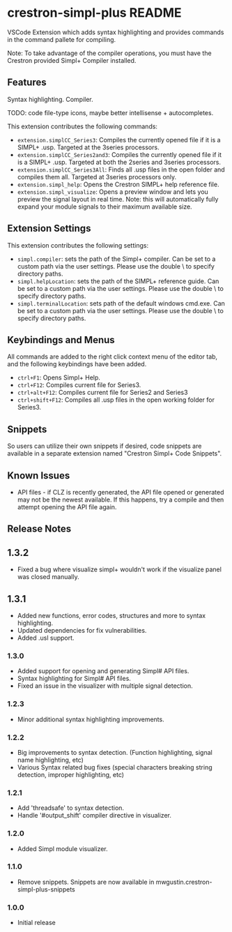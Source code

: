 # crestron-simpl-plus README

VSCode Extension which adds syntax highlighting and provides commands in the command pallete for compiling.

Note: To take advantage of the compiler operations, you must have the Crestron provided Simpl+ Compiler installed.

## Features

Syntax highlighting. Compiler.

TODO: code file-type icons, maybe better intellisense + autocompletes.

This extension contributes the following commands:

* `extension.simplCC_Series3`: Compiles the currently opened file if it is a SIMPL+ .usp. Targeted at the 3series processors.
* `extension.simplCC_Series2and3`: Compiles the currently opened file if it is a SIMPL+ .usp. Targeted at both the 2series and 3series processors.
* `extension.simplCC_Series3All`: Finds all .usp files in the open folder and compiles them all. Targeted at 3series processors only.
* `extension.simpl_help`: Opens the Crestron SIMPL+ help reference file.
* `extension.simpl_visualize`: Opens a preview window and lets you preview the signal layout in real time. Note: this will automatically fully expand your module signals to their maximum available size.

## Extension Settings

This extension contributes the following settings:

* `simpl.compiler`: sets the path of the Simpl+ compiler. Can be set to a custom path via the user settings. Please use the double \ to specify directory paths.
* `simpl.helpLocation`: sets the path of the SIMPL+ reference guide. Can be set to a custom path via the user settings. Please use the double \ to specify directory paths.
* `simpl.terminalLocation`: sets path of the default windows cmd.exe. Can be set to a custom path via the user settings. Please use the double \ to specify directory paths. 

## Keybindings and Menus

All commands are added to the right click context menu of the editor tab, and the following keybindings have been added.

* `ctrl+F1`: Opens Simpl+ Help.
* `ctrl+F12`: Compiles current file for Series3.
* `ctrl+alt+F12`: Compiles current file for Series2 and Series3
* `ctrl+shift+F12`: Compiles all .usp files in the open working folder for Series3.

## Snippets

So users can utilize their own snippets if desired, code snippets are available in a separate extension named "Crestron Simpl+ Code Snippets".

## Known Issues

* API files - if CLZ is recently generated, the API file opened or generated may not be the newest available. If this happens, try a compile and then attempt opening the API file again.

## Release Notes

## 1.3.2

- Fixed a bug where visualize simpl+ wouldn't work if the visualize panel was closed manually.

## 1.3.1

- Added new functions, error codes, structures and more to syntax highlighting.
- Updated dependencies for fix vulnerabilities.
- Added .usl support.

### 1.3.0

- Added support for opening and generating Simpl# API files.
- Syntax highlighting for Simpl# API files.
- Fixed an issue in the visualizer with multiple signal detection.

### 1.2.3

- Minor additional syntax highlighting improvements.


### 1.2.2

- Big improvements to syntax detection. (Function highlighting, signal name highlighting, etc)
- Various Syntax related bug fixes (special characters breaking string detection, improper highlighting, etc)


### 1.2.1

- Add 'threadsafe' to syntax detection.
- Handle '#output_shift' compiler directive in visualizer.

### 1.2.0

- Added Simpl module visualizer.

### 1.1.0

- Remove snippets. Snippets are now available in mwgustin.crestron-simpl-plus-snippets

### 1.0.0

- Initial release